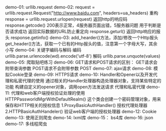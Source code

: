 demo-01:
    urllib.request
demo-02:
    request = urllib.request.Request("http://www.baidu.com", headers=ua_headers)
    重构 response = urllib.request.urlopen(request)
    返回http的响应码response.getcode() 200表示正常，4服务器页面出错，5服务器问题
                                            用于判断是否请求成功
    返回实际数据的URL防止重定向 response.geturl()
    返回http响应的报头 response.getinfo()
demo-03:
    add_hearder()方法，添加/修改一个Http报头
    get_header()方法，获取一个已有的Http报头的值，注意第一个字母大写，其余小写
demo-04:
    关键字编码与解码
    编码 urllib.parse.urlencode(wd).encode('utf-8')
    解码 urllib.parse.unquote(values)
demo-05:
    爬取贴吧练习
demo-06:
    GET请求和POST请求的区别：
        GET请求会附带查询参数
        POST请求不会附带参数
    POST
demo-07:
    ajax请求
demo-08:
    模拟Cookie登录
demo-09:
    HTTPS请求
demo-10:
    Handler和Opener以及开发代理和私密代理的使用
        通过相关的Handler处理器构造处理器对象，支持某些特定的功能
        构建自定义的opener对象，调用open方法发送请求
    代理和私密代理
demo-11:
    代理和web客户端授权验证处理的使用
        HTTPPassworldMgrWithDefaultRealm()
        这个类会创建一个密码管理对象，用来保存和HTTP相关的授权信息
            1.ProxyBasicAuthHandler() 授权代理处理器
            2.HTTPBasicAuthHandeler() 验证web客户端的授权处理器
demo-12:
    Cookie
demo-13:
    使用正则爬虫
demo-14:
    lxml库
demo-15：
    bs4库
demo-16:
    json
demo-17:
    多线程爬虫